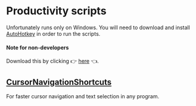 # Productivity scripts

Unfortunately runs only on Windows.
You will need to download and install [AutoHotkey](https://www.autohotkey.com) in order to run the scripts.

#### Note for non-developers
Download this by clicking 👉 [here](https://github.com/BorisKaravasilev/ProductivityScripts/archive/master.zip) 👈.

## [CursorNavigationShortcuts](CursorNavigationShortcuts.ahs)

For faster cursor navigation and text selection in any program.
